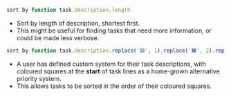 <!-- placeholder to force blank line before included text -->


```javascript
sort by function task.description.length
```

- Sort by length of description, shortest first.
- This might be useful for finding tasks that need more information, or could be made less verbose.

```javascript
sort by function task.description.replace('🟥', 1).replace('🟧', 2).replace('🟨', 3).replace('🟩', 4).replace('🟦', 5)
```

- A user has defined custom system for their task descriptions, with coloured squares at the **start** of task lines as a home-grown alternative priority system.
- This allows tasks to be sorted in the order of their coloured squares.


<!-- placeholder to force blank line after included text -->
